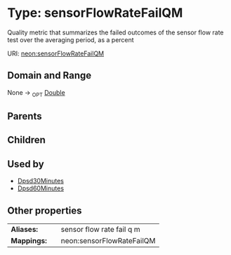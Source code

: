 
# Type: sensorFlowRateFailQM


Quality metric that summarizes the failed outcomes of the sensor flow rate test over the averaging period, as a percent

URI: [neon:sensorFlowRateFailQM](https://data.neonscience.org/sensorFlowRateFailQM)


## Domain and Range

None ->  <sub>OPT</sub> [Double](types/Double.md)

## Parents


## Children


## Used by

 * [Dpsd30Minutes](Dpsd30Minutes.md)
 * [Dpsd60Minutes](Dpsd60Minutes.md)

## Other properties

|  |  |  |
| --- | --- | --- |
| **Aliases:** | | sensor flow rate fail q m |
| **Mappings:** | | neon:sensorFlowRateFailQM |

